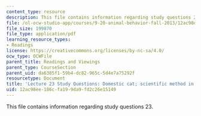```yaml
---
content_type: resource
description: This file contains information regarding study questions 23.
file: /ol-ocw-studio-app/courses/9-20-animal-behavior-fall-2013/12ac98ee186cfa199da9fd2c26e15149_MIT9_20F13_L23_Qs.pdf
file_size: 199870
file_type: application/pdf
learning_resource_types:
- Readings
license: https://creativecommons.org/licenses/by-nc-sa/4.0/
ocw_type: OCWFile
parent_title: Readings and Viewings
parent_type: CourseSection
parent_uid: da6385f1-59b4-dc82-965c-5d4e7a75292f
resourcetype: Document
title: 'Lecture 23 Study Questions: Domestic cat; scientific method in sociobiology'
uid: 12ac98ee-186c-fa19-9da9-fd2c26e15149
---
```

This file contains information regarding study questions 23.